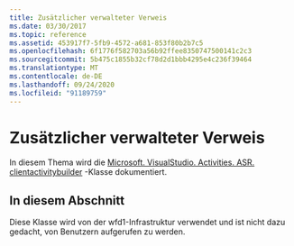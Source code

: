 ```yaml
---
title: Zusätzlicher verwalteter Verweis
ms.date: 03/30/2017
ms.topic: reference
ms.assetid: 453917f7-5fb9-4572-a681-853f80b2b7c5
ms.openlocfilehash: 6f1776f582703a56b92ffee8350747500141c2c3
ms.sourcegitcommit: 5b475c1855b32cf78d2d1bbb4295e4c236f39464
ms.translationtype: MT
ms.contentlocale: de-DE
ms.lasthandoff: 09/24/2020
ms.locfileid: "91189759"
---
```

# <a name="additional-managed-reference"></a>Zusätzlicher verwalteter Verweis

In diesem Thema wird die [Microsoft. VisualStudio. Activities. ASR. clientactivitybuilder](microsoft-visualstudio-activities-asr-clientactivitybuilder.md) -Klasse dokumentiert.  
  
## <a name="in-this-section"></a>In diesem Abschnitt  

 Diese Klasse wird von der wfd1-Infrastruktur verwendet und ist nicht dazu gedacht, von Benutzern aufgerufen zu werden.
